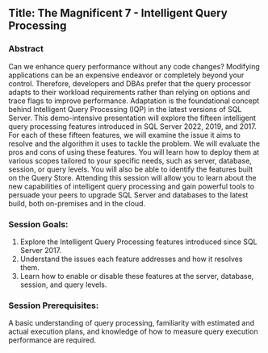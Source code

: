 ## Title: **The Magnificent 7 - Intelligent Query Processing**
### Abstract
Can we enhance query performance without any code changes? Modifying applications can be an expensive endeavor or completely beyond your control. Therefore, developers and DBAs prefer that the query processor adapts to their workload requirements rather than relying on options and trace flags to improve performance. Adaptation is the foundational concept behind Intelligent Query Processing (IQP) in the latest versions of SQL Server. This demo-intensive presentation will explore the fifteen intelligent query processing features introduced in SQL Server 2022, 2019, and 2017. For each of these fifteen features, we will examine the issue it aims to resolve and the algorithm it uses to tackle the problem. We will evaluate the pros and cons of using these features. You will learn how to deploy them at various scopes tailored to your specific needs, such as server, database, session, or query levels. You will also be able to identify the features built on the Query Store. 
Attending this session will allow you to learn about the new capabilities of intelligent query processing and gain powerful tools to persuade your peers to upgrade SQL Server and databases to the latest build, both on-premises and in the cloud.

### Session Goals: 
1. Explore the Intelligent Query Processing features introduced since SQL Server 2017.
2. Understand the issues each feature addresses and how it resolves them.
3. Learn how to enable or disable these features at the server, database, session, and query levels.

### Session Prerequisites: 
A basic understanding of query processing, familiarity with estimated and actual execution plans, and knowledge of how to measure query execution performance are required.
